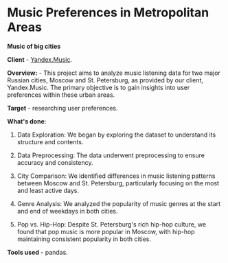 # Music Preferences in Metropolitan Areas

__Music of big cities__

__Client__ - [Yandex.Music](https://music.yandex.ru/).

__Overview:__ - This project aims to analyze music listening data for two major Russian cities, Moscow and St. Petersburg, as provided by our client, Yandex.Music. The primary objective is to gain insights into user preferences within these urban areas.

__Target__ - researching user preferences.

__What's done__:
1. Data Exploration: We began by exploring the dataset to understand its structure and contents.

2. Data Preprocessing: The data underwent preprocessing to ensure accuracy and consistency.

3. City Comparison: We identified differences in music listening patterns between Moscow and St. Petersburg, particularly focusing on the most and least active days.

4. Genre Analysis: We analyzed the popularity of music genres at the start and end of weekdays in both cities.

5. Pop vs. Hip-Hop: Despite St. Petersburg's rich hip-hop culture, we found that pop music is more popular in Moscow, with hip-hop maintaining consistent popularity in both cities.


__Tools used__ - pandas.